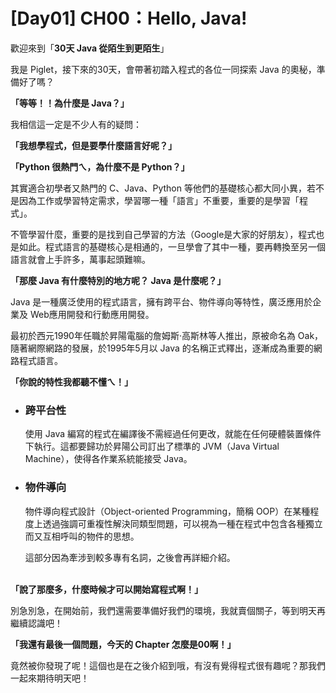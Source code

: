 # [Day01] CH00：Hello, Java!

歡迎來到「**30天 Java 從陌生到更陌生**」

我是 Piglet，接下來的30天，會帶著初踏入程式的各位一同探索 Java 的奧秘，準備好了嗎？

**「等等！！為什麼是 Java？」**

我相信這一定是不少人有的疑問：

**「我想學程式，但是要學什麼語言好呢？」**

**「Python 很熱門ㄟ，為什麼不是 Python？」**

其實適合初學者又熱門的 C、Java、Python 等他們的基礎核心都大同小異，若不是因為工作或學習特定需求，學習哪一種「語言」不重要，重要的是學習「程式」。

不管學習什麼，重要的是找到自己學習的方法（Google是大家的好朋友），程式也是如此。程式語言的基礎核心是相通的，一旦學會了其中一種，要再轉換至另一個語言就會上手許多，萬事起頭難嘛。

**「那麼 Java 有什麼特別的地方呢？ Java 是什麼呢？」**

Java 是一種廣泛使用的程式語言，擁有跨平台、物件導向等特性，廣泛應用於企業及 Web應用開發和行動應用開發。

最初於西元1990年任職於昇陽電腦的詹姆斯·高斯林等人推出，原被命名為 Oak，隨著網際網路的發展，於1995年5月以 Java 的名稱正式釋出，逐漸成為重要的網路程式語言。

**「你說的特性我都聽不懂ㄟ！」**<br>

* ### **跨平台性**

    使用 Java 編寫的程式在編譯後不需經過任何更改，就能在任何硬體裝置條件下執行。這都要歸功於昇陽公司訂出了標準的 JVM（Java Virtual Machine），使得各作業系統能接受 Java。

* ### **物件導向**

    物件導向程式設計（Object-oriented Programming，簡稱 OOP）在某種程度上透過強調可重複性解決同類型問題，可以視為一種在程式中包含各種獨立而又互相呼叫的物件的思想。

    這部分因為牽涉到較多專有名詞，之後會再詳細介紹。<br><br>


**「說了那麼多，什麼時候才可以開始寫程式啊！」**

別急別急，在開始前，我們還需要準備好我們的環境，我就賣個關子，等到明天再繼續認識吧！

**「我還有最後一個問題，今天的 Chapter 怎麼是00啊！」**

竟然被你發現了呢！這個也是在之後介紹到哦，有沒有覺得程式很有趣呢？那我們一起來期待明天吧！